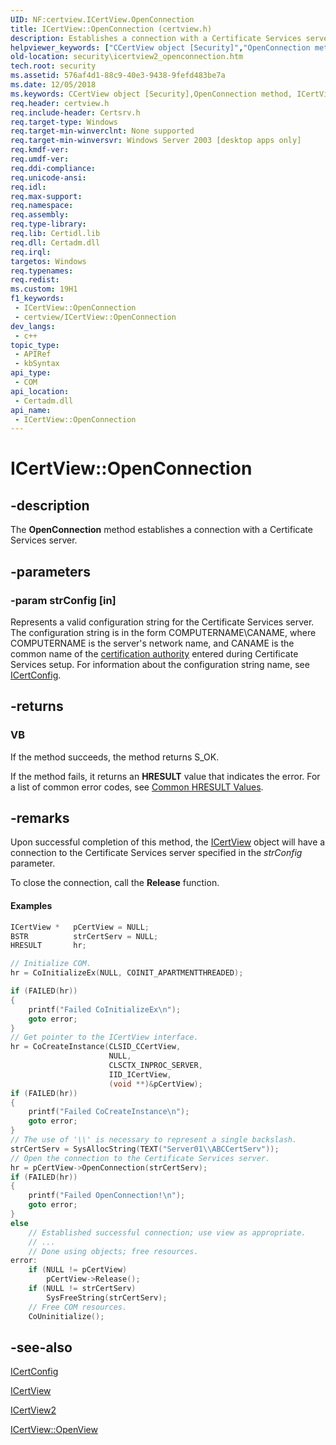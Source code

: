 ```yaml
---
UID: NF:certview.ICertView.OpenConnection
title: ICertView::OpenConnection (certview.h)
description: Establishes a connection with a Certificate Services server.
helpviewer_keywords: ["CCertView object [Security]","OpenConnection method","ICertView interface [Security]","OpenConnection method","ICertView.OpenConnection","ICertView2 interface [Security]","OpenConnection method","ICertView2::OpenConnection","ICertView::OpenConnection","OpenConnection","OpenConnection method [Security]","OpenConnection method [Security]","CCertView object","OpenConnection method [Security]","ICertView interface","OpenConnection method [Security]","ICertView2 interface","certview/ICertView2::OpenConnection","certview/ICertView::OpenConnection","security.icertview2_openconnection"]
old-location: security\icertview2_openconnection.htm
tech.root: security
ms.assetid: 576af4d1-88c9-40e3-9438-9fefd483be7a
ms.date: 12/05/2018
ms.keywords: CCertView object [Security],OpenConnection method, ICertView interface [Security],OpenConnection method, ICertView.OpenConnection, ICertView2 interface [Security],OpenConnection method, ICertView2::OpenConnection, ICertView::OpenConnection, OpenConnection, OpenConnection method [Security], OpenConnection method [Security],CCertView object, OpenConnection method [Security],ICertView interface, OpenConnection method [Security],ICertView2 interface, certview/ICertView2::OpenConnection, certview/ICertView::OpenConnection, security.icertview2_openconnection
req.header: certview.h
req.include-header: Certsrv.h
req.target-type: Windows
req.target-min-winverclnt: None supported
req.target-min-winversvr: Windows Server 2003 [desktop apps only]
req.kmdf-ver: 
req.umdf-ver: 
req.ddi-compliance: 
req.unicode-ansi: 
req.idl: 
req.max-support: 
req.namespace: 
req.assembly: 
req.type-library: 
req.lib: Certidl.lib
req.dll: Certadm.dll
req.irql: 
targetos: Windows
req.typenames: 
req.redist: 
ms.custom: 19H1
f1_keywords:
 - ICertView::OpenConnection
 - certview/ICertView::OpenConnection
dev_langs:
 - c++
topic_type:
 - APIRef
 - kbSyntax
api_type:
 - COM
api_location:
 - Certadm.dll
api_name:
 - ICertView::OpenConnection
---
```


# ICertView::OpenConnection


## -description

The <b>OpenConnection</b> method establishes a connection with a Certificate Services server.

## -parameters

### -param strConfig [in]

Represents a valid configuration string for the Certificate Services server. The configuration string is in the form COMPUTERNAME\CANAME, where COMPUTERNAME is the server's network name, and CANAME is the common name of the <a href="/windows/desktop/SecGloss/c-gly">certification authority</a> entered during Certificate Services setup. For information about the configuration string name, see 
<a href="/windows/desktop/api/certcli/nn-certcli-icertconfig">ICertConfig</a>.

## -returns

<h3>VB</h3>
 If the method succeeds, the method returns S_OK.

If the method fails, it returns an <b>HRESULT</b> value that indicates the error. For a list of common error codes, see <a href="/windows/desktop/SecCrypto/common-hresult-values">Common HRESULT Values</a>.

## -remarks

Upon successful completion of this method, the 
<a href="/windows/desktop/api/certview/nn-certview-icertview">ICertView</a> object will have a connection to the Certificate Services server specified in the  <i>strConfig</i> parameter.

 To close the connection, call the <b>Release</b> function.


#### Examples


```cpp
ICertView *   pCertView = NULL;
BSTR          strCertServ = NULL;
HRESULT       hr;

// Initialize COM.
hr = CoInitializeEx(NULL, COINIT_APARTMENTTHREADED);

if (FAILED(hr))
{
    printf("Failed CoInitializeEx\n");
    goto error;
}
// Get pointer to the ICertView interface.
hr = CoCreateInstance(CLSID_CCertView,
                      NULL,
                      CLSCTX_INPROC_SERVER,
                      IID_ICertView,
                      (void **)&pCertView);
if (FAILED(hr))
{
    printf("Failed CoCreateInstance\n");
    goto error;
}
// The use of '\\' is necessary to represent a single backslash.
strCertServ = SysAllocString(TEXT("Server01\\ABCCertServ"));
// Open the connection to the Certificate Services server.
hr = pCertView->OpenConnection(strCertServ);
if (FAILED(hr))
{
    printf("Failed OpenConnection!\n");
    goto error;
}
else
    // Established successful connection; use view as appropriate.
    // ...
    // Done using objects; free resources.
error: 
    if (NULL != pCertView)
        pCertView->Release();
    if (NULL != strCertServ)
        SysFreeString(strCertServ);
    // Free COM resources.
    CoUninitialize();
```

## -see-also

<a href="/windows/desktop/api/certcli/nn-certcli-icertconfig">ICertConfig</a>



<a href="/windows/desktop/api/certview/nn-certview-icertview">ICertView</a>



<a href="/windows/desktop/api/certview/nn-certview-icertview2">ICertView2</a>



<a href="/windows/desktop/api/certview/nf-certview-icertview-openview">ICertView::OpenView</a>


